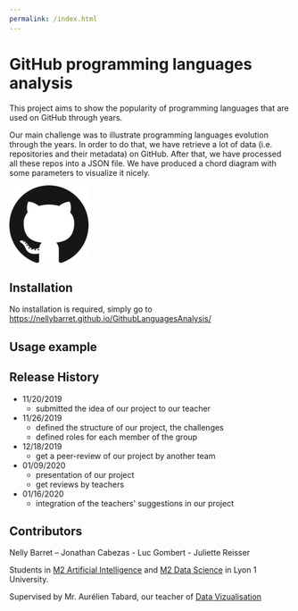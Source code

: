 ```yaml
---
permalink: /index.html
---
```



# GitHub programming languages analysis
This project aims to show the popularity of programming languages that are used on GitHub through years.

Our main challenge was to illustrate programming languages evolution through the years. In order to do that, we have retrieve a lot of data (i.e. repositories and their metadata) on GitHub. After that, we have processed all these repos into a JSON file. We have produced a chord diagram with some parameters to visualize it nicely.

![Github logo](logo-github.png)

## Installation

No installation is required, simply go to https://nellybarret.github.io/GithubLanguagesAnalysis/

## Usage example


## Release History

* 11/20/2019
    * submitted the idea of our project to our teacher
* 11/26/2019
    * defined the structure of our project, the challenges
    * defined roles for each member of the group
* 12/18/2019
    * get a peer-review of our project by another team
* 01/09/2020
    * presentation of our project
    * get reviews by teachers
* 01/16/2020
    * integration of the teachers' suggestions in our project

## Contributors

Nelly Barret – Jonathan Cabezas - Luc Gombert - Juliette Reisser

Students in [M2 Artificial Intelligence](http://master-info.univ-lyon1.fr/IA/) and [M2 Data Science](http://master-info.univ-lyon1.fr/DS/) in Lyon 1 University.

Supervised by Mr. Aurélien Tabard, our teacher of [Data Vizualisation](https://lyondataviz.github.io/teaching/lyon1-m2/2019/)

<!-- Markdown link & img dfn's -->
[npm-image]: https://img.shields.io/npm/v/datadog-metrics.svg?style=flat-square
[npm-url]: https://npmjs.org/package/datadog-metrics
[npm-downloads]: https://img.shields.io/npm/dm/datadog-metrics.svg?style=flat-square
[travis-image]: https://img.shields.io/travis/dbader/node-datadog-metrics/master.svg?style=flat-square
[travis-url]: https://travis-ci.org/dbader/node-datadog-metrics
[wiki]: https://github.com/yourname/yourproject/wiki
